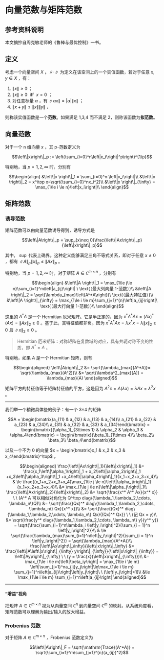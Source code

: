 # 向量范数与矩阵范数

## 参考资料说明

本文摘抄自周克敏老师的《鲁棒与最优控制》一书。

## 定义

考虑一个向量空间 $X$ ，$\left\|\cdot\right\|$ 为定义在该空间上的一个实值函数，若对于任意 $x,y \in X$ ，有：

1. $\left\|x\right\| \ge 0$ ；
2. $\left\|x\right\| \ge 0 \ \ \mathrm{iff} \ \ x = 0$ ；
3. 对任意标量 $\alpha$ ，有 $\left\|\alpha x\right\| = \left|\alpha\right|\left\|x\right\|$ ；
4. $\left\|x+y\right\| \le \left\|x\right\|\left\|y\right\|$ ，

则称该实值函数是一个**范数**。如果满足 1,3,4 而不满足 2，则称该函数为**拟范数**。

## 向量范数

对于一个 n 维向量 $x$ ，其 p-范数定义为

$$\left\|x\right\|_p := \left(\sum_{i=0}^n\left|x_i\right|^p\right)^{1/p}$$

特别地，当 $p = 1,2,\infty$ 时，分别有

$$\begin{align}
&\left\|x \right\|_1 = \sum_{i=0}^n \left|x_i\right|\\
&\left\|x \right\|_2 = x^\top x=\sqrt{\sum_{i=0}^nx_i^2}\\
&\left\|x \right\|_{\infty} = \max_{1\le i \le n}\left|x_i\right|\\
\end{align}$$

## 矩阵范数

### 诱导范数

矩阵范数可以由向量范数诱导得到，诱导方式是

$$\left\|A\right\|_p = \sup_{x\neq 0}\frac{\left\|Ax\right\|_p}{\left\|x\right\|_p}$$

其中， $\sup$ 代表上确界。这种定义能够满足三角不等式关系，即对于任意 $x \neq 0$ ，都有 $\left\|A\right\|_p\left\|x\right\|_p \le \left\|Ax\right\|_p$ 。

特别地，当 $p = 1,2,\infty$ 时，对于矩阵 $A\in \mathbb{C}^{m\times n}$ ，分别有

$$\begin{align}
&\left\|A \right\|_1 = \max_{1\le j\le n}\sum_{i=1}^m\left|a_{ij}\right| \ \text{（最大列向量 1-范数）}\\
&\left\|A \right\|_2 = \sqrt{\lambda_{max}\left(A^*A\right)}\ \text{（最大特征值）}\\
&\left\|A \right\|_{\infty} = \max_{1\le i \le m}\sum_{j=1}^{n}\left|a_{ij}\right|\ \text{（最大行向量 1-范数）}\\
\end{align}$$

这里的 $A^*A$ 是一个 Hermitian 厄米矩阵。它是半正定的，因为 $x^*A^*Ax = (Ax)^*(Ax) = \left\|Ax \right\|_2 \ge 0$ 。基于此，其特征值都非负。因为 $x^*A^*Ax = \lambda x^*x = \lambda \left\|x\right\|_2 \ge 0$ 且 $\left\|x\right\|_2 \ge 0$ 。

> Hermitian 厄米矩阵：对称矩阵在复数域的对应，具有共轭对称不变的性质，即 $A^* = A$ 。

特别地，如果 $A$ 是一个 Hermitian 矩阵，则有

$$\begin{aligned}
\left\|A\right\|_2 &= \sqrt{\lambda_{max}(A^*A)}= \sqrt{\lambda_{max}(A^2)}\\
&= \sqrt{\lambda^2_{max}(A)} = \lambda_{max}(A)
\end{aligned}$$

矩阵平方的特征值等于矩阵特征值的平方，这是因为 $A^2 x = A(\lambda x) = \lambda Ax = \lambda^2 x$ 。

---

我们举一个稍微具体些的例子：有一个 3×4 的矩阵

$$A = \begin{bmatrix}a_{11} & a_{12} & a_{13} & a_{14}\\
a_{21} & a_{22} & a_{23} & a_{24}\\
a_{31} & a_{32} & a_{33} & a_{34}\end{bmatrix} = \begin{bmatrix}(\alpha_1)_{3\times 1} & \alpha_2 & \alpha_3 & \alpha_4\end{bmatrix} = \begin{bmatrix}(\beta_1)_{1\times 4}\\ \beta_2\\ \beta_3\\ \beta_4\end{bmatrix}$$

以及一个不为 0 的向量 $x = \begin{bmatrix}x_1 & x_2 & x_3 & x_4\end{bmatrix}^\top$ 。

$$\begin{aligned}
\frac{\left\|Ax\right\|_1}{\left\|x\right\|_1} &= \frac{x_1\left\|\alpha_1\right\|_1 + x_2\left\|\alpha_2\right\|_1 +x_3\left\|\alpha_3\right\|_1 +x_4\left\|\alpha_4\right\|_1}{x_1+x_2+x_3+x_4}\\
& \le \frac{(x_1+x_2+x_3+x_4)\max_{1\le j \le n}\left\|\alpha_j\right\|_1}{x_1+x_2+x_3+x_4}\\
&= \max_{1\le j \le n}\left\|\alpha_j\right\|_1\\
\frac{\left\|Ax\right\|_2}{\left\|x\right\|_2} &= \sqrt{\frac{x^* A^* Ax}{x^* x}} \ \ (A^* A 可以相似对角化为 Q^\top diag\{\lambda_1,\lambda_2,\cdots, \lambda_n\}Q)\\
&= \sqrt{\frac{(Qx)^* diag\{\lambda_1,\lambda_2,\cdots, \lambda_n\} Qx}{x^* x}}\\
&= \sqrt{\frac{(Qx)^* diag\{\lambda_1,\lambda_2,\cdots, \lambda_n\} Qx}{(Qx)^* Qx}} \ \ (记 Qx = y)\\
&= \sqrt{\frac{y^* diag\{\lambda_1,\lambda_2,\cdots, \lambda_n\} y}{y^* y}} = \sqrt{\frac{\sum_{i=1}^n\lambda_i \left|y_i\right|^2}{\sum_{i = 1}^n \left|y_i\right|^2}}\\
& \le \sqrt{\frac{\lambda_{max}\sum_{i=1}^n\left|y_i\right|^2}{\sum_{i = 1}^n \left|y_i\right|^2}} = \sqrt{\lambda_{max}(A^*A)}\\
\frac{\left\|Ax\right\|_\infty}{\left\|x\right\|_\infty} &= \frac{\left\|A\left\|x\right\|_{\infty} y\right\|_{\infty}}{\left\|x\right\|_{\infty}} = \left\|Ay\right\|_{\infty} \ \ (y = \frac{x}{\left\|x\right\|_{\infty}})\\
&= \max_{1\le i \le m}\left|\beta_iy\right| = \max_{1\le i \le m} \left|\sum_{j=1}^na_{ij}y_j\right|\le\max_{1\le i \le m} \sum_{j=1}^n\left|a_{ij}\right|\left|y_j\right|\ \ (\left|y_j\right|<1)\\
&\le \max_{1\le i \le m} \sum_{j=1}^n\left|a_{ij}\right|
\end{aligned}$$

---

#### “增益”视角

把矩阵 $A \in \mathbb{C}^{m\times n}$ 视为从向量空间 $\mathbb{C}^n$ 到向量空间 $\mathbb{C}^m$ 的映射。从系统角度看，矩阵范数可以理解为输出/输入的放大增益。

### Frobenius 范数

对于矩阵 $A \in \mathbb{C}^{m\times n}$ ，Frobenius 范数定义为

$$\left\|A\right\|_F = \sqrt{\mathrm{Trace}(A^*A)} = \sqrt{\sum_{i=1}^m\sum_{j=1}^{n}(a_{ij})^2}$$

